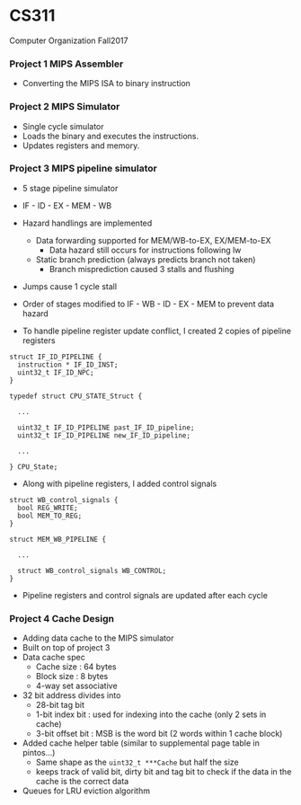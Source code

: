 # CS311
Computer Organization Fall2017

### Project 1 MIPS Assembler
* Converting the MIPS ISA to binary instruction

### Project 2 MIPS Simulator
* Single cycle simulator 
* Loads the binary and executes the instructions.
* Updates registers and memory.

### Project 3 MIPS pipeline simulator
* 5 stage pipeline simulator 
* IF - ID - EX - MEM - WB
* Hazard handlings are implemented
  * Data forwarding supported for MEM/WB-to-EX, EX/MEM-to-EX
    * Data hazard still occurs for instructions following lw
  * Static branch prediction (always predicts branch not taken)
    * Branch misprediction caused 3 stalls and flushing
* Jumps cause 1 cycle stall

* Order of stages modified to IF - WB - ID - EX - MEM to prevent data hazard 
* To handle pipeline register update conflict, I created 2 copies of pipeline registers 
```
struct IF_ID_PIPELINE {
  instruction * IF_ID_INST;
  uint32_t IF_ID_NPC;
}

typedef struct CPU_STATE_Struct { 

  ...

  uint32_t IF_ID_PIPELINE past_IF_ID_pipeline;
  uint32_t IF_ID_PIPELINE new_IF_ID_pipeline;

  ...

} CPU_State;
```

* Along with pipeline registers, I added control signals 
```
struct WB_control_signals {
  bool REG_WRITE;
  bool MEM_TO_REG;
}

struct MEM_WB_PIPELINE {
  
  ...

  struct WB_control_signals WB_CONTROL;
}
```
* Pipeline registers and control signals are updated after each cycle

### Project 4 Cache Design 
* Adding data cache to the MIPS simulator
* Built on top of project 3
* Data cache spec
  * Cache size : 64 bytes
  * Block size : 8 bytes
  * 4-way set associative
* 32 bit address divides into
  * 28-bit tag bit
  * 1-bit index bit : used for indexing into the cache (only 2 sets in cache)
  * 3-bit offset bit : MSB is the word bit (2 words within 1 cache block)
* Added cache helper table (similar to supplemental page table in pintos...)
  * Same shape as the `uint32_t ***Cache` but half the size
  * keeps track of valid bit, dirty bit and tag bit to check if the data in the cache is the correct data
* Queues for LRU eviction algorithm 

